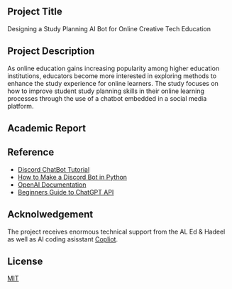 ## Project Title

Designing a Study Planning AI Bot for Online Creative Tech Education

## Project Description

As online education gains increasing popularity among higher education institutions, educators become more interested in exploring methods to enhance the study experience for online learners. The study focuses on how to improve student study planning skills in their online learning processes through the use of a chatbot embedded in a social media platform.

## Academic Report

## Reference

- [Discord ChatBot Tutorial](https://www.youtube.com/watch?v=wdgVv4UP08c&ab_channel=Amigoscode)
- [How to Make a Discord Bot in Python](https://realpython.com/how-to-make-a-discord-bot-python/)
- [OpenAI Documentation](https://platform.openai.com/docs/api-reference/making-requests)
- [Beginners Guide to ChatGPT API](https://levelup.gitconnected.com/a-beginners-guide-to-using-the-chatgpt-api-in-python-29c57775113b)

## Acknolwedgement

The project receives enormous technical support from the AL Ed & Hadeel as well as AI coding asisstant [Copliot](https://resources.github.com/copilot-for-business/?ef_id=_k_c01ace4305031dfe7653aa11464fb405_k_&OCID=AIDcmm4lwmjeex_SEM__k_c01ace4305031dfe7653aa11464fb405_k_&msclkid=c01ace4305031dfe7653aa11464fb405).

## License

[MIT](https://choosealicense.com/licenses/mit/)
